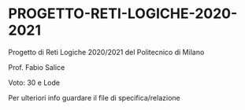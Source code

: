 # PROGETTO-RETI-LOGICHE-2020-2021
Progetto di Reti Logiche 2020/2021 del Politecnico di Milano

Prof. Fabio Salice

Voto: 30 e Lode

Per ulteriori info guardare il file di specifica/relazione
